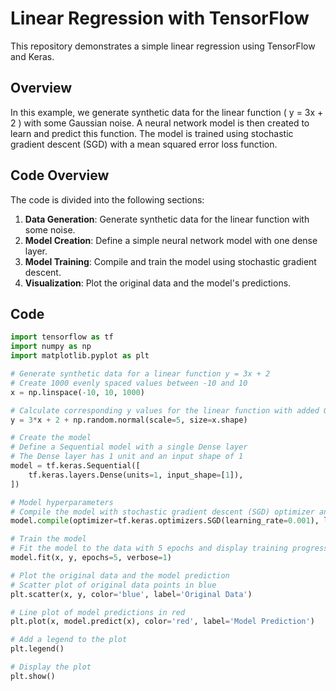 # Linear Regression with TensorFlow

This repository demonstrates a simple linear regression using TensorFlow and Keras.

## Overview

In this example, we generate synthetic data for the linear function \( y = 3x + 2 \) with some Gaussian noise. A neural network model is then created to learn and predict this function. The model is trained using stochastic gradient descent (SGD) with a mean squared error loss function.

## Code Overview

The code is divided into the following sections:

1. **Data Generation**: Generate synthetic data for the linear function with some noise.
2. **Model Creation**: Define a simple neural network model with one dense layer.
3. **Model Training**: Compile and train the model using stochastic gradient descent.
4. **Visualization**: Plot the original data and the model's predictions.

## Code

```python
import tensorflow as tf
import numpy as np
import matplotlib.pyplot as plt

# Generate synthetic data for a linear function y = 3x + 2
# Create 1000 evenly spaced values between -10 and 10
x = np.linspace(-10, 10, 1000) 

# Calculate corresponding y values for the linear function with added Gaussian noise
y = 3*x + 2 + np.random.normal(scale=5, size=x.shape)

# Create the model
# Define a Sequential model with a single Dense layer
# The Dense layer has 1 unit and an input shape of 1
model = tf.keras.Sequential([
    tf.keras.layers.Dense(units=1, input_shape=[1]),
])

# Model hyperparameters
# Compile the model with stochastic gradient descent (SGD) optimizer and mean squared error loss
model.compile(optimizer=tf.keras.optimizers.SGD(learning_rate=0.001), loss='mean_squared_error')

# Train the model
# Fit the model to the data with 5 epochs and display training progress
model.fit(x, y, epochs=5, verbose=1)

# Plot the original data and the model prediction
# Scatter plot of original data points in blue
plt.scatter(x, y, color='blue', label='Original Data')

# Line plot of model predictions in red
plt.plot(x, model.predict(x), color='red', label='Model Prediction')

# Add a legend to the plot
plt.legend()

# Display the plot
plt.show()
